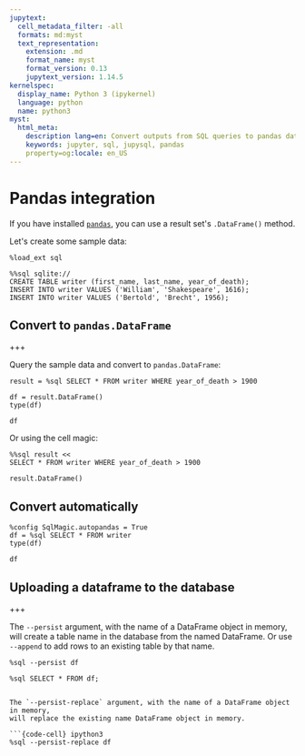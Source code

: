 ```yaml
---
jupytext:
  cell_metadata_filter: -all
  formats: md:myst
  text_representation:
    extension: .md
    format_name: myst
    format_version: 0.13
    jupytext_version: 1.14.5
kernelspec:
  display_name: Python 3 (ipykernel)
  language: python
  name: python3
myst:
  html_meta:
    description lang=en: Convert outputs from SQL queries to pandas data frames using JupySQL
    keywords: jupyter, sql, jupysql, pandas
    property=og:locale: en_US
---
```


# Pandas integration

If you have installed [`pandas`](http://pandas.pydata.org/), you can use a result set's `.DataFrame()` method.

Let's create some sample data:

```{code-cell} ipython3
%load_ext sql
```

```{code-cell} ipython3
%%sql sqlite://
CREATE TABLE writer (first_name, last_name, year_of_death);
INSERT INTO writer VALUES ('William', 'Shakespeare', 1616);
INSERT INTO writer VALUES ('Bertold', 'Brecht', 1956);
```

## Convert to `pandas.DataFrame`

+++

Query the sample data and convert to `pandas.DataFrame`:

```{code-cell} ipython3
result = %sql SELECT * FROM writer WHERE year_of_death > 1900
```

```{code-cell} ipython3
df = result.DataFrame()
type(df)
```

```{code-cell} ipython3
df
```

Or using the cell magic:

```{code-cell} ipython3
%%sql result <<
SELECT * FROM writer WHERE year_of_death > 1900
```

```{code-cell} ipython3
result.DataFrame()
```

## Convert automatically

```{code-cell} ipython3
%config SqlMagic.autopandas = True
df = %sql SELECT * FROM writer
type(df)
```

```{code-cell} ipython3
df
```

## Uploading a dataframe to the database

+++

The `--persist` argument, with the name of a DataFrame object in memory,
will create a table name in the database from the named DataFrame. Or use `--append` to add rows to an existing table by that name.

```{code-cell} ipython3
%sql --persist df
```

```{code-cell} ipython3
%sql SELECT * FROM df;
```

```{code-cell} ipython3

```

````
The `--persist-replace` argument, with the name of a DataFrame object in memory,
will replace the existing name DataFrame object in memory.

```{code-cell} ipython3
%sql --persist-replace df
````
